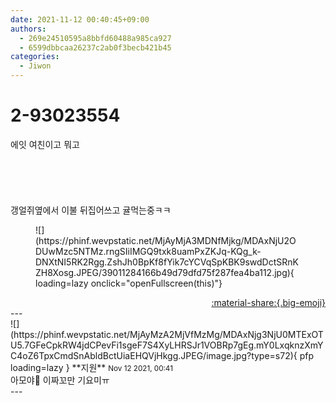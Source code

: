 ```yaml
---
date: 2021-11-12 00:40:45+09:00
authors:
  - 269e24510595a8bbfd60488a985ca927
  - 6599dbbcaa26237c2ab0f3becb421b45
categories:
  - Jiwon
---
```


# 2-93023554

<div class="post-container" markdown="1">
<div class="content-container md-sidebar__scrollwrap" markdown="1">

에잇 여친이고 뭐고<br><br><br><br><br><br>갱얼쥐옆에서 이불 뒤집어쓰고 귤먹는중ㅋㅋ
<figure markdown="1">
![](https://phinf.wevpstatic.net/MjAyMjA3MDNfMjkg/MDAxNjU2ODUwMzc5NTMz.rngSIiIMGQ9txk8uamPxZKJq-KQg_k-DNXtNI5RK2Rgg.ZshJh0BpKf8fYik7cYCVqSpKBK9swdDctSRnKZH8Xosg.JPEG/39011284166b49d79dfd75f287fea4ba112.jpg){ loading=lazy onclick="openFullscreen(this)"}
</figure>


</div>
</div>

<div style="text-align: right;" markdown="1">
<a href="https://weverse.io/fromis9/fanpost/2-93023554" style="text-align: right;">:material-share:{.big-emoji}</a>
</div>
---

<div class="comments-container md-sidebar__scrollwrap" markdown="1">
<div class="comment" markdown="1">
<div class='id-container' markdown="1">
![](https://phinf.wevpstatic.net/MjAyMzA2MjVfMzMg/MDAxNjg3NjU0MTExOTU5.7GFeCpkRW4jdCPevFi1sgeF7S4XyLHRSJr1VOBRp7gEg.mY0LxqknzXmYC4oZ6TpxCmdSnAbldBctUiaEHQVjHkgg.JPEG/image.jpg?type=s72){ pfp loading=lazy }
**<span class="artist">지원</span>** <small>Nov 12 2021, 00:41</small><br>
</div>
<div class='comment-body' markdown="1">
아모야🥺 이짜꼬만 기요미ㅠ
</div>
</div>
</div>
---
